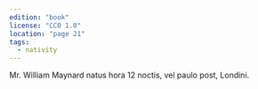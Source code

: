 ```yaml
---
edition: "book"
license: "CC0 1.0"
location: "page 21"
tags:
  - nativity
---
```

Mr. William Maynard natus hora 12 noctis,
vel paulo post, Londini.
